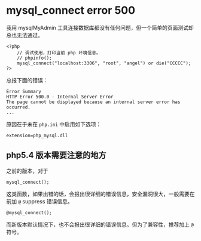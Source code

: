 # mysql_connect error 500
我用 mysqlMyAdmin 工具连接数据库都没有任何问题，但一个简单的页面测试却总也无法通过。

    <?php
        // 调试使用，打印当前 php 环境信息。
        // phpinfo(); 
        mysql_connect("localhost:3306", "root", "angel") or die("CCCCC");
    ?>

总报下面的错误：

    Error Summary
    HTTP Error 500.0 - Internal Server Error
    The page cannot be displayed because an internal server error has occurred.
    ...
        
原因在于未在 `php.ini` 中启用如下选项：

    extension=php_mysql.dll

## php5.4 版本需要注意的地方
之前的版本，对于

    mysql_connect();

这类函数，如果出错的话，会报出很详细的错误信息，安全漏洞很大，一般需要在前加 `@` suppress 错误信息。

    @mysql_connect();

而新版本默认情况下，也不会报出很详细的错误信息。但为了兼容性，推荐加上 `@` 符号。

